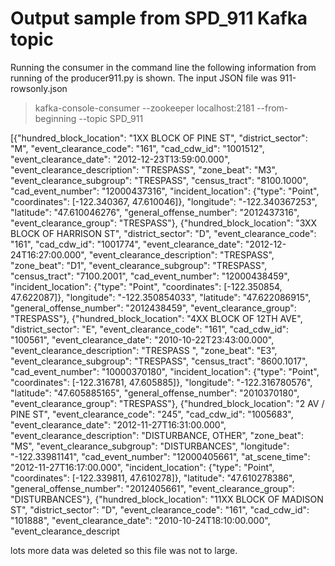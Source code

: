 # Output sample from SPD_911 Kafka topic

Running the consumer in the command line the following information from running of the producer911.py is shown.  The input JSON file was 911-rowsonly.json


> kafka-console-consumer --zookeeper localhost:2181 --from-beginning --topic SPD_911

[{"hundred_block_location": "1XX BLOCK OF PINE ST", "district_sector": "M", "event_clearance_code": "161", "cad_cdw_id": "1001512", "event_clearance_date": "2012-12-23T13:59:00.000", "event_clearance_description": "TRESPASS", "zone_beat": "M3", "event_clearance_subgroup": "TRESPASS", "census_tract": "8100.1000", "cad_event_number": "12000437316", "incident_location": {"type": "Point", "coordinates": [-122.340367, 47.610046]}, "longitude": "-122.340367253", "latitude": "47.610046276", "general_offense_number": "2012437316", "event_clearance_group": "TRESPASS"}, {"hundred_block_location": "3XX BLOCK OF HARRISON ST", "district_sector": "D", "event_clearance_code": "161", "cad_cdw_id": "1001774", "event_clearance_date": "2012-12-24T16:27:00.000", "event_clearance_description": "TRESPASS", "zone_beat": "D1", "event_clearance_subgroup": "TRESPASS", "census_tract": "7100.2001", "cad_event_number": "12000438459", "incident_location": {"type": "Point", "coordinates": [-122.350854, 47.622087]}, "longitude": "-122.350854033", "latitude": "47.622086915", "general_offense_number": "2012438459", "event_clearance_group": "TRESPASS"}, {"hundred_block_location": "4XX BLOCK OF 12TH AVE", "district_sector": "E", "event_clearance_code": "161", "cad_cdw_id": "100561", "event_clearance_date": "2010-10-22T23:43:00.000", "event_clearance_description": "TRESPASS ", "zone_beat": "E3", "event_clearance_subgroup": "TRESPASS", "census_tract": "8600.1017", "cad_event_number": "10000370180", "incident_location": {"type": "Point", "coordinates": [-122.316781, 47.605885]}, "longitude": "-122.316780576", "latitude": "47.605885165", "general_offense_number": "2010370180", "event_clearance_group": "TRESPASS"}, {"hundred_block_location": "2 AV / PINE ST", "event_clearance_code": "245", "cad_cdw_id": "1005683", "event_clearance_date": "2012-11-27T16:31:00.000", "event_clearance_description": "DISTURBANCE, OTHER", "zone_beat": "MS", "event_clearance_subgroup": "DISTURBANCES", "longitude": "-122.33981141", "cad_event_number": "12000405661", "at_scene_time": "2012-11-27T16:17:00.000", "incident_location": {"type": "Point", "coordinates": [-122.339811, 47.610278]}, "latitude": "47.610278386", "general_offense_number": "2012405661", "event_clearance_group": "DISTURBANCES"}, {"hundred_block_location": "11XX BLOCK OF MADISON ST", "district_sector": "D", "event_clearance_code": "161", "cad_cdw_id": "101888", "event_clearance_date": "2010-10-24T18:10:00.000", "event_clearance_descript


lots more data was deleted so this file was not to large.
